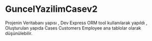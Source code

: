 # GuncelYazilimCasev2



Projenin Veritabanı yapısı , Dev Express ORM tool kullanılarak yapıldı , 
Oluşturulan yapıda Cases Customers Employee ana tablolar olarak düşünülebilir. 
